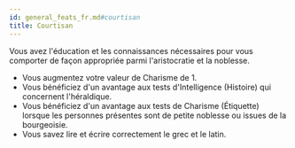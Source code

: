```yaml
---
id: general_feats_fr.md#courtisan
title: Courtisan
---
```


Vous avez l'éducation et les connaissances nécessaires pour vous comporter de façon appropriée parmi l'aristocratie et la noblesse.

* Vous augmentez votre valeur de Charisme de 1.
* Vous bénéficiez d'un avantage aux tests d'Intelligence (Histoire) qui concernent l'héraldique.
* Vous bénéficiez d'un avantage aux tests de Charisme (Étiquette) lorsque les personnes présentes sont de petite noblesse ou issues de la bourgeoisie.
* Vous savez lire et écrire correctement le grec et le latin.


